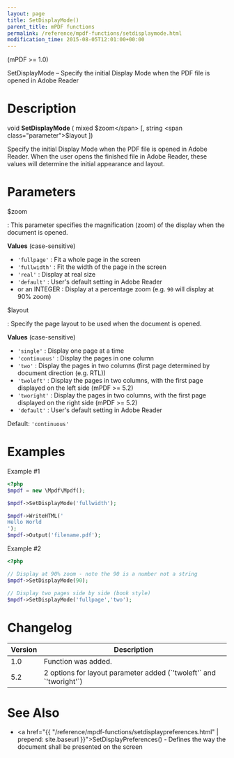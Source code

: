 ```yaml
---
layout: page
title: SetDisplayMode()
parent_title: mPDF functions
permalink: /reference/mpdf-functions/setdisplaymode.html
modification_time: 2015-08-05T12:01:00+00:00
---
```


(mPDF >= 1.0)

SetDisplayMode – Specify the initial Display Mode when the PDF file is opened in Adobe Reader

# Description

void **SetDisplayMode** ( mixed <span class="parameter">$zoom</span> [, string <span class="parameter">$layout</span> ])

Specify the initial Display Mode when the PDF file is opened in Adobe Reader. When the user opens the finished file in 
Adobe Reader, these values will determine the initial appearance and layout.

# Parameters

<span class="parameter">$zoom</span>

: This parameter specifies the magnification (zoom) of the display when the document is opened.
  
  **Values** (case-sensitive)
  
  * `'fullpage'`
    : Fit a whole page in the screen
  * `'fullwidth'`
    : Fit the width of the page in the screen
  * `'real'`
    : Display at real size
  * `'default'`
    : User's default setting in Adobe Reader
  * or an <span class="smallblock">INTEGER</span>
    : Display at a percentage zoom (e.g. `90` will display at 90% zoom)
  
<span class="parameter">$layout</span>

: Specify the page layout to be used when the document is opened.
  
  **Values** (case-sensitive)
  
  * `'single'`
    : Display one page at a time
  * `'continuous'`
    : Display the pages in one column
  * `'two'`
    : Display the pages in two columns (first page determined by document direction (e.g. RTL))
  * `'twoleft'`
    : Display the pages in two columns, with the first page displayed on the left side (mPDF >= 5.2)
  * `'tworight'`
    : Display the pages in two columns, with the first page displayed on the right side (mPDF >= 5.2)
  * `'default'`
    : User's default setting in Adobe Reader

  Default: `'continuous'`


# Examples

Example #1

```php
<?php
$mpdf = new \Mpdf\Mpdf();

$mpdf->SetDisplayMode('fullwidth');

$mpdf->WriteHTML('
Hello World
');
$mpdf->Output('filename.pdf');

```

Example #2

```php
<?php

// Display at 90% zoom - note the 90 is a number not a string
$mpdf->SetDisplayMode(90);

// Display two pages side by side (book style)
$mpdf->SetDisplayMode('fullpage','two');

```

# Changelog

<table class="table">
<thead>
<tr>
  <th>Version</th>
  <th>Description</th>
</tr>
</thead>
<tbody>
<tr>
  <td>1.0</td>
  <td>Function was added.</td>
</tr>
<tr>
  <td>5.2</td>
  <td markdown="1">
  2 options for layout parameter added (`'twoleft'` and `'tworight'`)
  </td>
</tr>
</tbody>
</table>

# See Also

 * <a href="{{ "/reference/mpdf-functions/setdisplaypreferences.html" | prepend: site.baseurl }}">SetDisplayPreferences()</a> - Defines the way the document shall be presented on the screen
